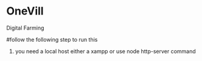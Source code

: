 # OneVill
Digital Farming

#follow the following step to run this
1) you need a local host either a xampp or use node http-server command
